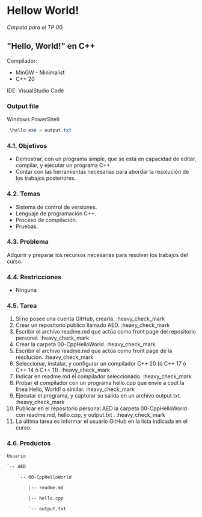 # Hellow World!

*Carpeta para el TP 00.*

## "Hello, World!" en C++

Compilador: 
* MinGW - Minimalist
* C++ 20 

IDE: VisualStudio Code

### Output file

Windows PowerShell:

```ps1
.\hello.exe > output.txt
```

### 4.1. Objetivos

* Demostrar, con un programa simple, que se está en capacidad de editar,
compilar, y ejecutar un programa C++.
* Contar con las herramientas necesarias para abordar la resolución de los
trabajos posteriores.

### 4.2. Temas

* Sistema de control de versiones.
* Lenguaje de programación C++.
* Proceso de compilación.
* Pruebas.

### 4.3. Problema

Adquirir y preparar los recursos necesarias para resolver los trabajos del curso.

### 4.4. Restricciones

* Ninguna

### 4.5. Tarea

1. Si no posee una cuenta GitHub, crearla. :heavy_check_mark
2. Crear un repositorio público llamado AED. :heavy_check_mark
3. Escribir el archivo readme.md que actúa como front page del repositorio personal. :heavy_check_mark
4. Crear la carpeta 00-CppHelloWorld. :heavy_check_mark
5. Escribir el archivo readme.md que actúa como front page de la resolución. :heavy_check_mark
6. Seleccionar, instalar, y configurar un compilador C++ 20 (ó C++ 17 ó C++ 14 ó C++ 11). :heavy_check_mark
7. Indicar en readme.md el compilador seleccionado. :heavy_check_mark
8. Probar el compilador con un programa hello.cpp que envíe a cout la línea Hello, World! o similar. :heavy_check_mark
9. Ejecutar el programa, y capturar su salida en un archivo output.txt. :heavy_check_mark
10. Publicar en el repositorio personal AED la carpeta 00-CppHelloWorld con readme.md, hello.cpp, y output.txt . :heavy_check_mark
11. La última tarea es informar el usuario GitHub en la lista indicada en el curso.

### 4.6. Productos

    Usuario

    `-- AED

        `-- 00-CppHelloWorld

            |-- readme.md

            |-- hello.cpp

            `-- output.txt
